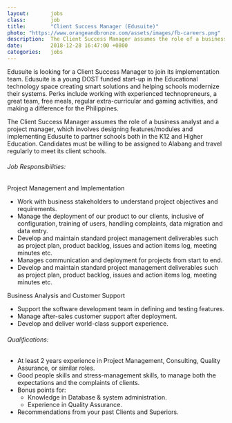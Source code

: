```yaml
---
layout:       jobs
class:        job
title:        "Client Success Manager (Edusuite)"
photo: "https://www.orangeandbronze.com/assets/images/fb-careers.png"
description:  The Client Success Manager assumes the role of a business analyst and a project manager, which involves designing features/modules and implementing Edusuite to partner schools both in the K12 and Higher Education. Candidates must be willing to be assigned to Alabang and travel regularly to meet its client schools.
date:         2018-12-28 16:47:00 +0800
categories:   jobs
---
```

<!-- Do not leave new lines after each element. Elements after new lines will not be rendered. -->
<p>Edusuite is looking for a Client Success Manager to join its implementation team. Edusuite is a young DOST funded start-up in the Educational technology space creating smart solutions and helping schools modernize their systems. Perks include working with experienced technopreneurs, a great team, free meals, regular extra-curricular and gaming activities, and making a difference for the Philippines.</p>
<p>The Client Success Manager assumes the role of a business analyst and a project manager, which involves designing features/modules and implementing Edusuite to partner schools both in the K12 and Higher Education. Candidates must be willing to be assigned to Alabang and travel regularly to meet its client schools.</p>
<h6 class="dark">Job Responsibilities:</h6>
<p>Project Management and Implementation</p>
<ul>
    <li>Work with business stakeholders to understand project objectives and requirements.</li>
    <li>Manage the deployment of our product to our clients, inclusive of configuration, training of users, handling complaints, data migration and data entry.</li>
    <li>Develop and maintain standard project management deliverables such as project plan, product backlog, issues and action items log, meeting minutes etc.</li>
    <li>Manages communication and deployment for projects from start to end.</li>
    <li>Develop and maintain standard project management deliverables such as project plan, product backlog, issues and action items log, meeting minutes etc.</li>
</ul>
<p>Business Analysis and Customer Support</p>
<ul>
    <li>Support the software development team in defining and testing features.</li>
    <li>Manage after-sales customer support after deployment.</li>
    <li>Develop and deliver world-class support experience.</li>
</ul>
<h6 class="dark">Qualifications:</h6>
<ul>
    <li>At least 2 years experience in Project Management, Consulting, Quality Assurance, or similar roles.</li>
    <li>Good people skills and stress-management skills, to manage both the expectations and the complaints of clients.</li>
    <li>Bonus points for:
        <ul>
            <li>Knowledge in Database & system administration.</li>
            <li>Experience in Quality Assurance​.</li>
        </ul>
    </li>
    <li>Recommendations from your past Clients and Superiors​.</li>
</ul>
